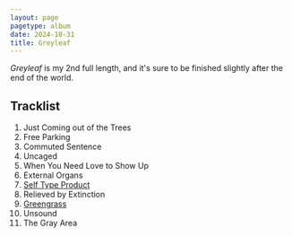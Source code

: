 ```yaml
---
layout: page
pagetype: album
date: 2024-10-31
title: Greyleaf
---
```


<!-- TODO: Embed YouTube video here -->

_Greyleaf_ is my 2nd full length, and it's sure to be finished
slightly after the end of the world.


## Tracklist

1. Just Coming out of the Trees
2. Free Parking
3. Commuted Sentence
4. Uncaged
5. When You Need Love to Show Up
6. External Organs
7. [Self Type Product](self-type-product)
8. Relieved by Extinction
9. [Greengrass](greengrass)
10. Unsound
11. The Gray Area
